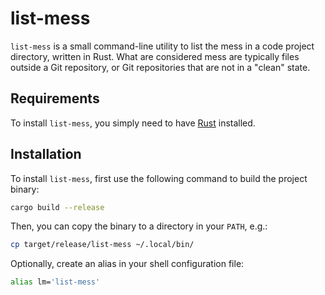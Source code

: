 # list-mess

`list-mess` is a small command-line utility to list the mess in a code project directory, written in
Rust. What are considered mess are typically files outside a Git repository, or Git repositories
that are not in a "clean" state.

## Requirements

To install `list-mess`, you simply need to have [Rust](https://www.rust-lang.org/) installed.

## Installation

To install `list-mess`, first use the following command to build the project binary:

```bash
cargo build --release
```

Then, you can copy the binary to a directory in your `PATH`, e.g.:

```bash
cp target/release/list-mess ~/.local/bin/
```

Optionally, create an alias in your shell configuration file:

```bash
alias lm='list-mess'
```
